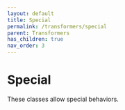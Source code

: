 ```yaml
---
layout: default
title: Special
permalink: /transformers/special
parent: Transformers
has_children: true
nav_order: 3
---
```


# Special 

These classes allow special behaviors.